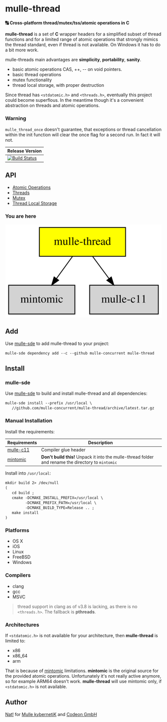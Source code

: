 # mulle-thread

#### 🔠 Cross-platform thread/mutex/tss/atomic operations in C

**mulle-thread** is a set of **C** wrapper headers for a simplified
subset of thread functions and for a limited range of atomic operations that
strongly mimics the thread standard, even if thread is not available. On Windows it
has to do a bit more work.

mulle-threads main advantages are **simplicity**, **portability**, **sanity**.

* basic atomic operations CAS, ++, -- on void pointers.
* basic thread operations
* mutex functionality
* thread local storage, with proper destruction

Since thread has `<stdatomic.h>` and `<threads.h>`, eventually this project
could become superflous. In the meantime though it's a convenient abstraction
on threads and atomic operations.

### Warning

`mulle_thread_once` doesn't guarantee, that exceptions or thread cancellation
within the init function will clear the once flag for a second run. In fact
it will not.


| Release Version
|-----------------------------------
[![Build Status](//github.com/mulle-concurrent/mulle-thread/CI/badge.svg?branch=release)](//github.com/mulle-concurrent/mulle-thread) | ![Mulle kybernetiK tag](//img.shields.io/github/tag/mulle-concurrent/mulle-thread.svg?branch=release) [![Build Status](//github.com/mulle-concurrent/mulle-thread/CI/badge.svg?branch=release)](//github.com/mulle-concurrent/mulle-thread)


## API

* [Atomic Operations](dox/API_ATOMIC.md)
* [Threads](dox/API_THREAD.md)
* [Mutex](dox/API_MUTEX.md)
* [Thread Local Storage](dox/API_TSS.md)


### You are here

![Overview](overview.dot.svg)


## Add

Use [mulle-sde](//github.com/mulle-sde) to add mulle-thread to your project:

```
mulle-sde dependency add --c --github mulle-concurrent mulle-thread
```

## Install

### mulle-sde

Use [mulle-sde](//github.com/mulle-sde) to build and install mulle-thread and all dependencies:

```
mulle-sde install --prefix /usr/local \
   //github.com/mulle-concurrent/mulle-thread/archive/latest.tar.gz
```

### Manual Installation


Install the requirements:

Requirements                                         | Description
-----------------------------------------------------|-----------------------
[mulle-c11](//github.com/mulle-c/mulle-c11)          | Compiler glue header
[mintomic](//github.com/mulle-concurrent/mintomic)   | **Don't build this!** Unpack it into the mulle-thread folder and rename the directory to `mintomic`


Install into `/usr/local`:

```
mkdir build 2> /dev/null
(
   cd build ;
   cmake -DCMAKE_INSTALL_PREFIX=/usr/local \
         -DCMAKE_PREFIX_PATH=/usr/local \
         -DCMAKE_BUILD_TYPE=Release .. ;
   make install
)
```

### Platforms

* OS X
* iOS
* Linux
* FreeBSD
* Windows

### Compilers

* clang
* gcc
* MSVC

> thread support in clang as of v3.8 is lacking, as there is no `<threads.h>`.
> The fallback is **pthreads**.


### Architectures

If `<stdatomic.h>` is not available for your architecture, then **mulle-thread**
is limited to:

* x86
* x86_64
* arm

That is because of [mintomic](//mintomic.github.io/) limitations. **mintomic**
is the original source for the provided atomic operations. Unfortunately it's not
really active anymore, so for example ARM64 doesn't work. **mulle-thread** will
use mintomic only, if `<stdatomic.h>` is not available.


## Author

[Nat!](//www.mulle-kybernetik.com/weblog) for
[Mulle kybernetiK](//www.mulle-kybernetik.com) and
[Codeon GmbH](//www.codeon.de)
